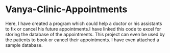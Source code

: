 # Vanya-Clinic-Appointments
Here, I have created a program which could help a doctor or his assistants to fix or cancel his future appointments.I have linked this code to excel for storing the database of the appointments. This project can even be used by the patients to book or cancel their appointments.
I have even attached a sample database.

